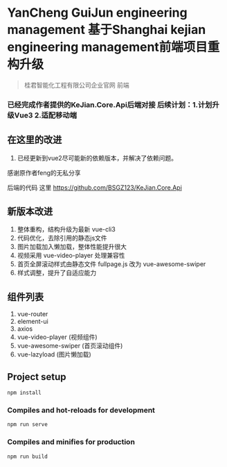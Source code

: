 # YanCheng GuiJun engineering management 基于Shanghai kejian engineering management前端项目重构升级
> 桂君智能化工程有限公司企业官网 前端    

### 已经完成作者提供的KeJian.Core.Api后端对接 后续计划：1.计划升级Vue3 2.适配移动端

## 在这里的改进
1. 已经更新到vue2尽可能新的依赖版本，并解决了依赖问题。

感谢原作者feng的无私分享

后端的代码 这里 https://github.com/BSGZ123/KeJian.Core.Api

## 新版本改进
1. 整体重构，结构升级为最新 vue-cli3
2. 代码优化，去除引用的静态js文件
3. 图片加载加入懒加载，整体性能提升很大
4. 视频采用 vue-video-player 处理兼容性
5. 首页全屏滚动样式由静态文件 fullpage.js 改为 vue-awesome-swiper
6. 样式调整，提升了自适应能力

## 组件列表
1. vue-router
2. element-ui
3. axios
4. vue-video-player (视频组件)
5. vue-awesome-swiper (首页滚动组件)
6. vue-lazyload (图片懒加载)

## Project setup
```
npm install
```

### Compiles and hot-reloads for development
```
npm run serve
```

### Compiles and minifies for production
```
npm run build
```
